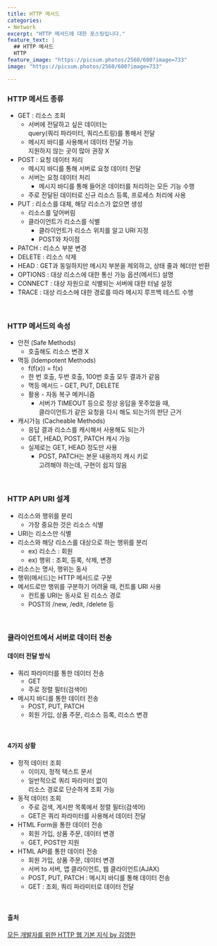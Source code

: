 ```yaml
---
title: HTTP 메서드
categories:
- Network
excerpt: "HTTP 메서드에 대한 포스팅입니다."
feature_text: |
  ## HTTP 메서드
  HTTP 
feature_image: "https://picsum.photos/2560/600?image=733"
image: "https://picsum.photos/2560/600?image=733"

---
```

### HTTP 메서드 종류
- GET : 리소스 조회
	+ 서버에 전달하고 싶은 데이터는 <br> query(쿼리 파라미터, 쿼리스트링)를 통해서 전달
	+ 메시지 바디를 사용해서 데이터 전달 가능 <br> 지원하지 않는 곳이 많아 권장 X
- POST : 요청 데이터 처리
	+ 메시지 바디를 통해 서버로 요청 데이터 전달
	+ 서버는 요청 데이터 처리
		- 메시지 바디를 통해 들어온 데이터를 처리하는 모든 기능 수행
	+ 주로 전달된 데이터로 신규 리소스 등록, 프로세스 처리에 사용
- PUT : 리소스를 대체, 해당 리소스가 없으면 생성
	+ 리소스를 덮어버림
	+ 클라이언트가 리소스를 식별
		- 클라이언트가 리소스 위치를 알고 URI 지정
		- POST와 차이점
- PATCH : 리소스 부분 변경
- DELETE : 리소스 삭제
- HEAD : GET과 동일하지만 메시지 부분을 제외하고, 상태 줄과 헤더만 반환
- OPTIONS : 대상 리소스에 대한 통신 가능 옵션(메서드) 설명
- CONNECT : 대상 자원으로 식별되는 서버에 대한 터널 설정
- TRACE : 대상 리소스에 대한 경로를 따라 메시지 루프백 테스트 수행

<br>

### HTTP 메서드의 속성
- 안전 (Safe Methods)
	+ 호출해도 리소스 변경 X
- 멱등 (Idempotent Methods)
	+ f(f(x)) = f(x)
	+ 한 번 호출, 두번 호출, 100번 호출 모두 결과가 같음
	+ 멱등 메서드 - GET, PUT, DELETE
	+ 활용 - 자동 복구 메커니즘
		- 서버가 TIMEOUT 등으로 정상 응답을 못주었을 때, <br> 클라이언트가 같은 요청을 다시 해도 되는가의 판단 근거
- 캐시가능 (Cacheable Methods)
	+ 응답 결과 리소스를 캐시해서 사용해도 되는가
	+ GET, HEAD, POST, PATCH 캐시 가능
	+ 실제로는 GET, HEAD 정도만 사용
		- POST, PATCH는 본문 내용까지 캐시 키로 <br> 고려해야 하는데, 구현이 쉽지 않음

<br>

### HTTP API URI 설계
- 리소스와 행위를 분리
	+ 가장 중요한 것은 리소스 식별
- URI는 리소스만 식별
- 리소스와 해당 리소스를 대상으로 하는 행위를 분리
	+ ex) 리소스 : 회원
	+ ex) 행위 : 조회, 등록, 삭제, 변경
- 리소스는 명사, 행위는 동사
- 행위(메서드)는 HTTP 메서드로 구분
- 메서드로만 행위를 구분하기 어려울 때, 컨트롤 URI 사용
	+ 컨트롤 URI는 동사로 된 리소스 경로
	+ POST의 /new, /edit, /delete 등

<br>

### 클라이언트에서 서버로 데이터 전송
#### 데이터 전달 방식
- 쿼리 파라미터를 통한 데이터 전송
	+ GET
	+ 주로 정렬 필터(검색어)
- 메시지 바디를 통한 데이터 전송
    + POST, PUT, PATCH
    + 회원 가입, 상품 주문, 리소스 등록, 리소스 변경

<br>

#### 4가지 상황
- 정적 데이터 조회
	+ 이미지, 정적 텍스트 문서
	+ 일반적으로 쿼리 파라미터 없이 <br> 리소스 경로로 단순하게 조회 가능
- 동적 데이터 조회
	+ 주로 검색, 게시판 목록에서 정렬 필터(검색어)
	+ GET은 쿼리 파라미터를 사용해서 데이터 전달
- HTML Form을 통한 데이터 전송
	+ 회원 가입, 상품 주문, 데이터 변경
	+ GET, POST만 지원
- HTML API를 통한 데이터 전송
	+ 회원 가입, 상품 주문, 데이터 변경
	+ 서버 to 서버, 앱 클라이언트, 웹 클라이언트(AJAX)
	+ POST, PUT, PATCH : 메시지 바디를 통해 데이터 전송
	+ GET : 조회, 쿼리 파라미터로 데이터 전달

<br>

#### 출처

[모든 개발자를 위한 HTTP 웹 기본 지식 by 김영한](https://www.inflearn.com/course/http-%EC%9B%B9-%EB%84%A4%ED%8A%B8%EC%9B%8C%ED%81%AC/) 


